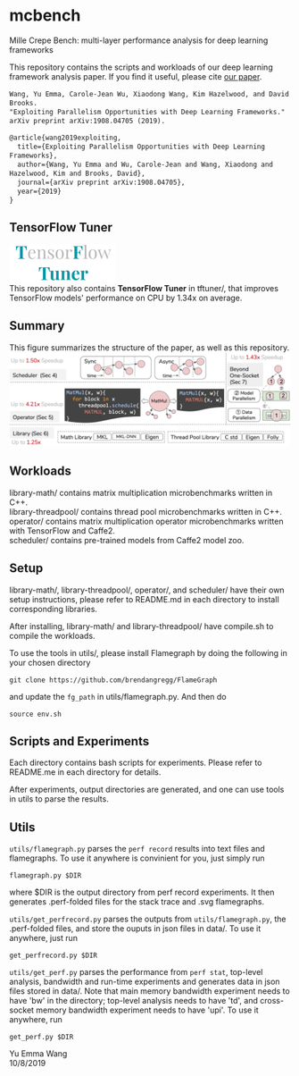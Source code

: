 # mcbench
Mille Crepe Bench: multi-layer performance analysis for deep learning frameworks

This repository contains the scripts and workloads of our deep learning framework analysis paper. If
you find it useful, please cite [our paper](https://arxiv.org/abs/1908.04705).

```
Wang, Yu Emma, Carole-Jean Wu, Xiaodong Wang, Kim Hazelwood, and David Brooks. 
"Exploiting Parallelism Opportunities with Deep Learning Frameworks." 
arXiv preprint arXiv:1908.04705 (2019).
```

```
@article{wang2019exploiting,
  title={Exploiting Parallelism Opportunities with Deep Learning Frameworks},
  author={Wang, Yu Emma and Wu, Carole-Jean and Wang, Xiaodong and Hazelwood, Kim and Brooks, David},
  journal={arXiv preprint arXiv:1908.04705},
  year={2019}
}
```

## TensorFlow Tuner
![tftuner](https://github.com/Emma926/mcbench/blob/master/TF-Tuner.png)  
This repository also contains **TensorFlow Tuner** in tftuner/, that improves TensorFlow models' performance on CPU
by 1.34x on average.


## Summary
This figure summarizes the structure of the paper, as well as this repository.
![mcbench](https://github.com/Emma926/mcbench/blob/master/overview.png)



## Workloads
library-math/ contains matrix multiplication microbenchmarks written in C++.  
library-threadpool/ contains thread pool microbenchmarks written in C++.  
operator/ contains matrix multiplication operator microbenchmarks written with TensorFlow and Caffe2.   
scheduler/ contains pre-trained models from Caffe2 model zoo.  


## Setup

library-math/, library-threadpool/, operator/, and scheduler/ have their own setup instructions, please refer to README.md in each directory to install corresponding libraries.  

After installing, library-math/ and library-threadpool/ have compile.sh to compile the workloads.  

To use the tools in utils/, please install Flamegraph by doing the following in your chosen directory
```
git clone https://github.com/brendangregg/FlameGraph

```
and update the `fg_path` in utils/flamegraph.py. And then do
```
source env.sh
```

## Scripts and Experiments
Each directory contains bash scripts for experiments. Please refer to README.me in each directory for details.

After experiments, output directories are generated, and one can use tools in utils to parse the results.

## Utils

`utils/flamegraph.py` parses the `perf record` results into text files and flamegraphs. To use it anywhere is convinient for you, just simply run
```
flamegraph.py $DIR
```
where $DIR is the output directory from perf record experiments. It then generates .perf-folded files for the stack trace and .svg flamegraphs.  

`utils/get_perfrecord.py` parses the outputs from `utils/flamegraph.py`, the .perf-folded files, and store the ouputs in json files in data/. To use it anywhere, just run
```
get_perfrecord.py $DIR
```

`utils/get_perf.py` parses the performance from `perf stat`, top-level analysis, bandwidth and run-time experiments and generates data in json files stored in data/. Note that main memory bandwidth experiment needs to have 'bw' in the directory; top-level analysis needs to have 'td', and cross-socket memory bandwidth experiment needs to have 'upi'. To use it anywhere, run
```
get_perf.py $DIR
```

Yu Emma Wang  
10/8/2019
